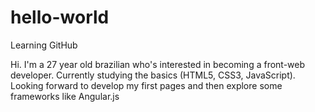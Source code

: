 # hello-world
Learning GitHub

 Hi. I'm a 27 year old brazilian who's interested in becoming a front-web developer. Currently studying the basics (HTML5, CSS3, JavaScript). Looking forward to develop my first pages and then explore some frameworks like Angular.js 
